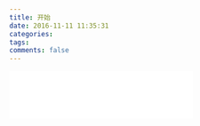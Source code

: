 ```yaml
---
title: 开始
date: 2016-11-11 11:35:31
categories: 
tags:
comments: false
---
```


<iframe frameborder="no" border="0" marginwidth="0" marginheight="0" width=330 height=86 src="//music.163.com/outchain/player?type=2&id=65766&height=66"></iframe>
<!--more-->